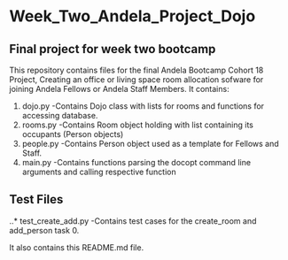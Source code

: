 # Week_Two_Andela_Project_Dojo

## Final project for week two bootcamp

This repository contains files for the final Andela Bootcamp Cohort 18 Project, Creating an office or living space room allocation sofware for joining Andela Fellows or Andela Staff Members. It contains:

1. dojo.py	-Contains Dojo class with lists for rooms and functions for accessing database.
2. rooms.py -Contains Room object holding with list containing its occupants (Person objects)
3. people.py -Contains Person object used as a template for Fellows and Staff.
4. main.py	-Contains functions parsing the docopt command line arguments and calling respective function

## Test Files

..* test_create_add.py	-Contains test cases for the create_room and add_person task 0.

It also contains this README.md file.
